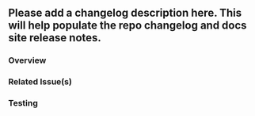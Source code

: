 Please add a changelog description here. This will help populate the repo changelog and docs site release notes.
---
<!--
Thank you for submitting a pull request. This code is leveraged to monitor critical services. Before contributing, please read our [contributing guidelines](https://github.com/newrelic/newrelic-browser-agent/blob/main/CONTRIBUTING.md) and [code of conduct](https://github.com/newrelic/.github/blob/main/CODE_OF_CONDUCT.md).
-->

### Overview

<!-- Please describe the changes present in the pull request and, if applicable, describe why the changes are needed. -->

### Related Issue(s)

<!-- Please provide a link to all Github and/or Jira issues related to the pull request. -->

### Testing

<!-- Please provide detailed steps for testing the changes in this pull request using a developers local environment. -->
